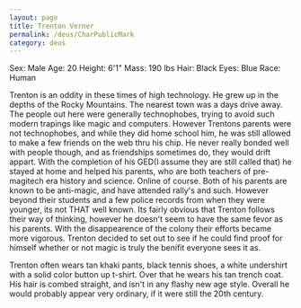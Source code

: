 ```yaml
---
layout: page
title: Trenton Verner
permalink: /deus/CharPublicMark
category: deus
---
```

Sex: Male
Age: 20
Height: 6'1&quot;
Mass: 190 lbs
Hair: Black
Eyes: Blue
Race: Human

Trenton is an oddity in these times of high technology.  He grew up in the depths of the Rocky Mountains.  The nearest town was a days drive away.  The people out here were generally technophobes, trying to avoid such modern trapings like magic and computers.  However Trentons parents were not technophobes, and while they did home school him, he was still allowed to make a few friends on the web thru his chip.  He never really bonded well with people though, and as friendships sometimes do, they would drift appart.  With the completion of his GED(I assume they are still called that) he stayed at home and helped his parents, who are both teachers of pre-magitech era history and science.  Online of course.  Both of his parents are known to be anti-magic, and have attended rally's and such.  However beyond their students and a few police records from when they were younger, its not THAT well known.  Its fairly obvious that Trenton follows their way of thinking, however he doesn't seem to have the same fevor as his parents. With the disappearence of the colony their efforts became more vigorous.  Trenton decided to set out to see if he could find proof for himself whether or not magic is truly the benifit everyone sees it as.  

Trenton often wears tan khaki pants, black tennis shoes, a white undershirt with a solid color button up t-shirt.  Over that he wears his tan trench coat.  His hair is combed straight, and isn't in any flashy new age style.  Overall he would probably appear very ordinary, if it were still the 20th century.
